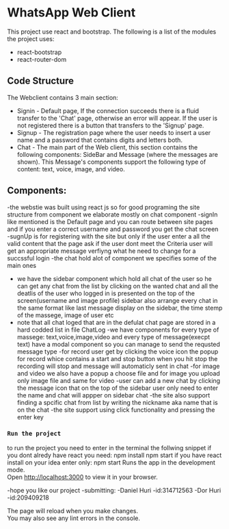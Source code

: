 # WhatsApp Web Client

This project use react and bootstrap.
The following is a list of the modules the project uses:
- react-bootstrap
- react-router-dom

## Code Structure

The Webclient contains 3 main section:
- Signin - Default page, If the connection succeeds there is a fluid transfer to the 'Chat' page, otherwise an error will appear. If the user is not registered there is a button that transfers to the 'Signup' page.
- Signup - The registration page where the user needs to insert a user name and a password that contains digits and letters both.
- Chat - The main part of the Web client, this section contains the following components: SideBar and Message (where the messages are shown). This Message's components support the following type of content: text, voice, image, and video.

## Components:
-the webstie was built using react js so for good programing the site structure from component we elaborate mostly on chat component
-signIn like mentioned is the Default page and you can route between site pages and if you enter a correct username and password you get the chat screen
-sugnUp is for registering with the site but only if the user enter a all the valid content that the page ask if the user dont meet the Criteria
user will get an appropriate message verfiyng what he need to change for a succssful login
-the chat hold alot of component we specifies some of the main ones
- we have the sidebar component which hold all chat of the user so he can get any chat from the list by clicking on the wanted chat and all the deatlis of the user who logged in is presented on the top of the screen(username and image profile) sidebar also arrange every chat in the same format like last message display on the sidebar, the time stemp of the massege, image of user etc
- note that all chat loged that are in the defulat chat page are stored in a hard codded list in file ChatLog
-we have components for every type of massege: text,voice,image,video and every type of message(execpt text) have a modal component so you can
manage to send the requsted message type
-for record user get by clicking the voice icon the popup for record whice contains a start and stop button when you hit stop the recording will stop and message will automaticly sent in chat
-for image and video we also have a popup a choose file and for image you upload only image file and same for video
-user can add a new chat by clicking the message icon that on the top of the sidebar user only need to enter the name and chat will appper on sidebar chat
-the site also support finding a spcific chat from list by writing the nickname aka name that is on the chat
-the site support using click functionality and pressing the enter key

### `Run the project`
to run the project you need to enter in the terminal the follwing snippet
if you dont alredy have react you need:
npm install
npm start
if you have react install on your idea enter only:
npm start
Runs the app in the development mode.\
Open [http://localhost:3000](http://localhost:3000) to view it in your browser.

-hope you like our project
-submitting:
-Daniel Huri
-id:314712563
-Dor Huri
-id:209409218

The page will reload when you make changes.\
You may also see any lint errors in the console.

